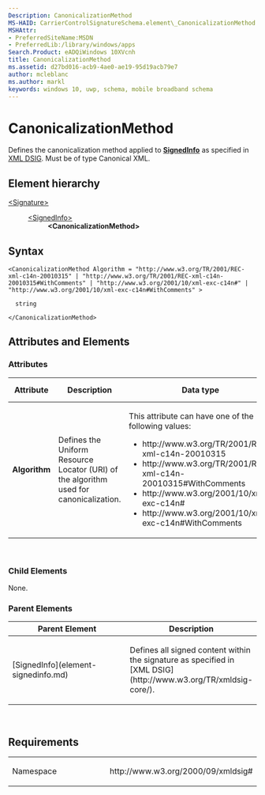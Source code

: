 ```yaml
---
Description: CanonicalizationMethod
MS-HAID: CarrierControlSignatureSchema.element\_CanonicalizationMethod
MSHAttr:
- PreferredSiteName:MSDN
- PreferredLib:/library/windows/apps
Search.Product: eADQiWindows 10XVcnh
title: CanonicalizationMethod
ms.assetid: d27bd016-acb9-4ae0-ae19-95d19acb79e7
author: mcleblanc
ms.author: markl
keywords: windows 10, uwp, schema, mobile broadband schema
---
```


# CanonicalizationMethod


Defines the canonicalization method applied to [**SignedInfo**](element-signedinfo.md) as specified in [XML DSIG](http://www.w3.org/TR/xmldsig-core/). Must be of type Canonical XML.

## Element hierarchy

<dl>
<dt><a href="element-signature.md">&lt;Signature&gt;</a></dt>
<dd>
<dl>
<dt><a href="element-signedinfo.md">&lt;SignedInfo&gt;</a></dt>
<dd><b>&lt;CanonicalizationMethod&gt;</b></dd>
</dl>
</dd>
</dl>

## Syntax

``` syntax
<CanonicalizationMethod Algorithm = "http://www.w3.org/TR/2001/REC-xml-c14n-20010315" | "http://www.w3.org/TR/2001/REC-xml-c14n-20010315#WithComments" | "http://www.w3.org/2001/10/xml-exc-c14n#" | "http://www.w3.org/2001/10/xml-exc-c14n#WithComments" >

  string

</CanonicalizationMethod>
```

## Attributes and Elements


### Attributes

<table>
<colgroup>
<col width="20%" />
<col width="20%" />
<col width="20%" />
<col width="20%" />
<col width="20%" />
</colgroup>
<thead>
<tr class="header">
<th>Attribute</th>
<th>Description</th>
<th>Data type</th>
<th>Required</th>
<th>Default value</th>
</tr>
</thead>
<tbody>
<tr class="odd">
<td><strong>Algorithm</strong></td>
<td><p>Defines the Uniform Resource Locator (URI) of the algorithm used for canonicalization.</p></td>
<td><p>This attribute can have one of the following values:</p>
<ul>
<li>http://www.w3.org/TR/2001/REC-xml-c14n-20010315</li>
<li>http://www.w3.org/TR/2001/REC-xml-c14n-20010315#WithComments</li>
<li>http://www.w3.org/2001/10/xml-exc-c14n#</li>
<li>http://www.w3.org/2001/10/xml-exc-c14n#WithComments</li>
</ul></td>
<td>Yes</td>
<td></td>
</tr>
</tbody>
</table>

 

### Child Elements

None.

### Parent Elements

<table>
<colgroup>
<col width="50%" />
<col width="50%" />
</colgroup>
<thead>
<tr class="header">
<th>Parent Element</th>
<th>Description</th>
</tr>
</thead>
<tbody>
<tr class="odd">
<td>[SignedInfo](element-signedinfo.md)</td>
<td><p>Defines all signed content within the signature as specified in [XML DSIG](http://www.w3.org/TR/xmldsig-core/).</p></td>
</tr>
</tbody>
</table>

 

## Requirements

<table>
<colgroup>
<col width="50%" />
<col width="50%" />
</colgroup>
<tbody>
<tr class="odd">
<td><p>Namespace</p></td>
<td><p>http://www.w3.org/2000/09/xmldsig#</p></td>
</tr>
</tbody>
</table>

 

 




